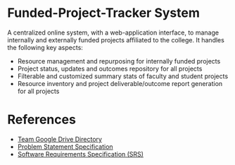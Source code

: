 # Funded-Project-Tracker System

A centralized online system, with a web-application interface, to manage internally and externally funded projects affiliated to the college.
It handles the following key aspects:
- Resource management and repurposing for internally funded projects
- Project status, updates and outcomes repository for all projects
- Filterable and customized summary stats of faculty and student projects
- Resource inventory and project deliverable/outcome report generation for all projects

# References

- [Team Google Drive Directory](https://drive.google.com/drive/folders/1q4Pmt54Smr6XTmxe8-WBDu5sHodzzcVc?usp=sharing)
- [Problem Statement Specification](https://github.com/karthik-d/Funded-Project-Tracker/blob/main/ProblemStatement.md)
- [Software Requirements Specification (SRS)](https://docs.google.com/document/d/1LRy-mQs0-3TrjFRSq99i2mNk00EqsrBV/edit?usp=sharing&ouid=105198317319684003042&rtpof=true&sd=true)
